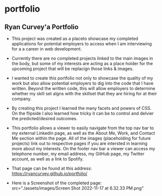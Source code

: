 # portfolio

## Ryan Curvey'a Portfolio

* This project was created as a placeto showcase my completed applications for potential employers to access when I am interviewing for a a career in web development.

* Currently there are no completed projects linked to the main images in the body, but some of my interests are acting as a place holder for the upcoming project that will be replacign those links & images.

* I wanted to create this portfolio not only to showcase the quality of my work but also allow potential employers to dig into the code that I have written. Beyond the written code, this will allow employers to determine whether my skill set algns with the skillset that they are hiring for at their company.

* By creating this project I learned the many facets and powers of CSS. On the flipside I also learned how tricky it can be to control and delvier the predicted/desired outcomes.

* This portfolio allows a viewer to easily navigate from the top nav bar to my external Linkedin page, as well as the About Me, Work, and Contact Me section within the page. All of the images (placeholding for future projects) link out to respective pages if you are intersted in learning more about my interests. On the footer nav bar a viewer can access my telephone number, my email address, my GitHub page, my Twitter account, as well as a link to Spotify.

* That page can be found at this address: https://ryancurvey.github.io/portfolio/

* Here is a Screenshot of the completed page:
src="./assets/images/Screen Shot 2022-11-17 at 6.32.33 PM.png"